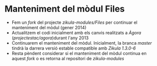 Manteniment del mòdul Files
===========================
  - Fem un *fork* del projecte *zikula-modules/Files* per continuar el manteniment del mòdul (gener 2014)
  - Actualitzem el codi inicialment amb els canvis realitzats a *Àgora* (*projectestac/agora*)durant l'any 2013
  - Continuarem el manteniment del mòdul. Inicialment, la branca *master* tindrà la darrera versió estable compatible amb *Zikula 1.3.0-6*
  - Resta pèndent considerar si el manteniment del mòdul continua en aquest *fork* o es retorna al repositori de *zikula-modules*
